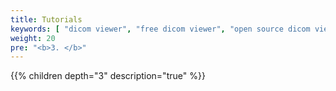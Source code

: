 ```yaml
---
title: Tutorials
keywords: [ "dicom viewer", "free dicom viewer", "open source dicom viewer", "weasis dicom viewer",  "multi-platform dicom viewer", "dicom", "pacs", "pacs viewer", "clinical viewer", "radiolgical viewer", "linux dicom viewer",  "mac dicom viewer" ]
weight: 20
pre: "<b>3. </b>"
---
```


{{% children depth="3" description="true" %}}
